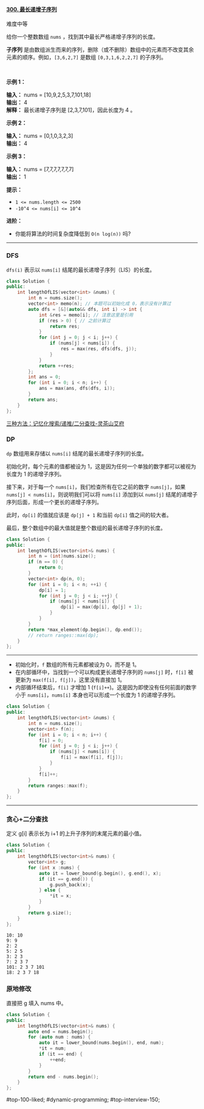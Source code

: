 #### [300. 最长递增子序列](https://leetcode.cn/problems/longest-increasing-subsequence/)

难度中等

给你一个整数数组 `nums` ，找到其中最长严格递增子序列的长度。

**子序列** 是由数组派生而来的序列，删除（或不删除）数组中的元素而不改变其余元素的顺序。例如，`[3,6,2,7]` 是数组 `[0,3,1,6,2,2,7]` 的子序列。

 

**示例 1：**

**输入：** nums = [10,9,2,5,3,7,101,18]  
**输出：** 4  
**解释：** 最长递增子序列是 [2,3,7,101]，因此长度为 4 。

**示例 2：**

**输入：** nums = [0,1,0,3,2,3]  
**输出：** 4

**示例 3：**

**输入：** nums = [7,7,7,7,7,7,7]  
**输出：** 1

**提示：**

-   `1 <= nums.length <= 2500`
-   `-10^4 <= nums[i] <= 10^4`

**进阶：**

-   你能将算法的时间复杂度降低到 `O(n log(n))` 吗?

---- ----

### DFS
`dfs(i)` 表示以 `nums[i]` 结尾的最长递增子序列（LIS）的长度。
```cpp
class Solution {
public:
    int lengthOfLIS(vector<int> &nums) {
        int n = nums.size();
        vector<int> memo(n); // 本题可以初始化成 0，表示没有计算过
        auto dfs = [&](auto&& dfs, int i) -> int {
            int &res = memo[i]; // 注意这里是引用
            if (res > 0) { // 之前计算过
                return res;
            }
            for (int j = 0; j < i; j++) {
                if (nums[j] < nums[i]) {
                    res = max(res, dfs(dfs, j));
                }
            }
            return ++res;
        };
        int ans = 0;
        for (int i = 0; i < n; i++) {
            ans = max(ans, dfs(dfs, i));
        }
        return ans;
    }
};
```
[三种方法：记忆化搜索/递推/二分查找-灵茶山艾府](https://leetcode.cn/problems/longest-increasing-subsequence/solutions/2147040/jiao-ni-yi-bu-bu-si-kao-dpfu-o1-kong-jia-4zma/)
### DP
`dp` 数组用来存储以 `nums[i]` 结尾的最长递增子序列的长度。

初始化时，每个元素的值都被设为 1，这是因为任何一个单独的数字都可以被视为长度为 1 的递增子序列。

接下来，对于每一个 `nums[i]`，我们检查所有在它之前的数字 `nums[j]`，如果 `nums[j] < nums[i]`，则说明我们可以将 `nums[i]` 添加到以 `nums[j]` 结尾的递增子序列后面，形成一个更长的递增子序列。

此时，`dp[i]` 的值就应该是 `dp[j] + 1` 和当前 `dp[i]` 值之间的较大者。

最后，整个数组中的最大值就是整个数组的最长递增子序列的长度。
```cpp
class Solution {
public:
    int lengthOfLIS(vector<int>& nums) {
        int n = (int)nums.size();
        if (n == 0) {
            return 0;
        }
        vector<int> dp(n, 0);
        for (int i = 0; i < n; ++i) {
            dp[i] = 1;
            for (int j = 0; j < i; ++j) {
                if (nums[j] < nums[i]) {
                    dp[i] = max(dp[i], dp[j] + 1);
                }
            }
        }
        return *max_element(dp.begin(), dp.end());
        // return ranges::max(dp);
    }
};
```

----
- 初始化时，`f` 数组的所有元素都被设为 0，而不是 1。
- 在内部循环中，当找到一个可以构成更长递增子序列的 `nums[j]` 时，`f[i]` 被更新为 `max(f[i], f[j])`，这里没有直接加 1。
- 内部循环结束后，`f[i]` 才增加 1 (`f[i]++`)。这是因为即使没有任何前面的数字小于 `nums[i]`，`nums[i]` 本身也可以形成一个长度为 1 的递增子序列。
```cpp
class Solution {
public:
    int lengthOfLIS(vector<int> &nums) {
        int n = nums.size();
        vector<int> f(n);
        for (int i = 0; i < n; i++) {
            f[i] = 0;
            for (int j = 0; j < i; j++) {
                if (nums[j] < nums[i]) {
                    f[i] = max(f[i], f[j]);
                }
            }
            f[i]++;
        }
        return ranges::max(f);
    }
};
```

----
### 贪心+二分查找
定义 g[i] 表示长为 i+1 的上升子序列的末尾元素的最小值。
```cpp
class Solution {
public:
    int lengthOfLIS(vector<int>& nums) {
        vector<int> g;
        for (int x :nums) {
            auto it = lower_bound(g.begin(), g.end(), x);
            if (it == g.end()) {
                g.push_back(x);
            } else {
                *it = x;
            }
        }
        return g.size();
    }
};
```

```
10: 10
9: 9
2: 2
5: 2 5
3: 2 3
7: 2 3 7
101: 2 3 7 101
18: 2 3 7 18
```
### 原地修改

直接把 g 填入 nums 中。
```cpp
class Solution {
public:
    int lengthOfLIS(vector<int>& nums) {
        auto end = nums.begin();
        for (auto num : nums) {
            auto it = lower_bound(nums.begin(), end, num);
            *it = num;
            if (it == end) {
                ++end;
            }
        }
        return end - nums.begin();
    }
};
```
#top-100-liked; #dynamic-programming; #top-interview-150; 
